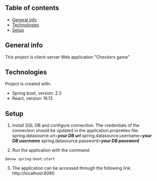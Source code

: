 ## Table of contents
* [General info](#general-info)
* [Technologies](#technologies)
* [Setup](#setup)

## General info
This project is client-server Web application "Checkers game"

## Technologies
Project is created with:
* Spring boot, version: 2.3
* React, version: 16.13

## Setup
1. Install SQL DB and configure connection.
The credentials of the connection should be updated in the application.propreties file:
spring.datasource.url=***your DB url***
spring.datasource.username=***your DB username***
spring.datasource.password=***your DB password***

2. Run the application with the command:
```
$mvnw spring-boot:start
```

3. The application can be accessed through the following link: http://localhost:8080

